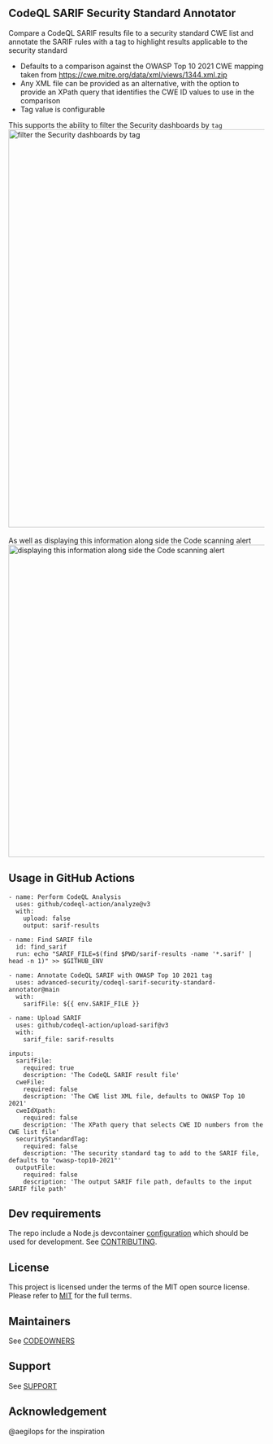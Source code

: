 ## CodeQL SARIF Security Standard Annotator

Compare a CodeQL SARIF results file to a security standard CWE list and annotate the SARIF rules with a tag to highlight results applicable to the security standard

- Defaults to a comparison against the OWASP Top 10 2021 CWE mapping taken from https://cwe.mitre.org/data/xml/views/1344.xml.zip
- Any XML file can be provided as an alternative, with the option to provide an XPath query that identifies the CWE ID values to use in the comparison
- Tag value is configurable

This supports the ability to filter the Security dashboards by `tag`
<img width="783" alt="filter the Security dashboards by tag" src="https://github.com/advanced-security/codeql-sarif-security-standard-annotator/assets/1760475/ca1b5519-2a9c-4f03-8dca-4f03bc6fbc05">
<br/><br/>
As well as displaying this information along side the Code scanning alert
<img width="614" alt="displaying this information along side the Code scanning alert" src="https://github.com/advanced-security/codeql-sarif-security-standard-annotator/assets/1760475/30b1c71a-8ee0-4c49-acbf-2161df7c7582">

## Usage in GitHub Actions

```
- name: Perform CodeQL Analysis
  uses: github/codeql-action/analyze@v3
  with:
    upload: false
    output: sarif-results

- name: Find SARIF file
  id: find_sarif
  run: echo "SARIF_FILE=$(find $PWD/sarif-results -name '*.sarif' | head -n 1)" >> $GITHUB_ENV

- name: Annotate CodeQL SARIF with OWASP Top 10 2021 tag
  uses: advanced-security/codeql-sarif-security-standard-annotator@main
  with:
    sarifFile: ${{ env.SARIF_FILE }}

- name: Upload SARIF
  uses: github/codeql-action/upload-sarif@v3
  with:
    sarif_file: sarif-results
```

```
inputs:
  sarifFile:
    required: true
    description: 'The CodeQL SARIF result file'
  cweFile:
    required: false
    description: 'The CWE list XML file, defaults to OWASP Top 10 2021'
  cweIdXpath:
    required: false
    description: 'The XPath query that selects CWE ID numbers from the CWE list file'
  securityStandardTag:
    required: false
    description: 'The security standard tag to add to the SARIF file, defaults to "owasp-top10-2021"'
  outputFile:
    required: false
    description: 'The output SARIF file path, defaults to the input SARIF file path'
```

## Dev requirements

The repo include a Node.js devcontainer [configuration](.devcontainer/devcontainer.json) which should be used for development. See [CONTRIBUTING](CONTRIBUTING.md).

## License 

This project is licensed under the terms of the MIT open source license. Please refer to [MIT](./LICENSE.txt) for the full terms.

## Maintainers 

See [CODEOWNERS](CODEOWNERS)

## Support

See [SUPPORT](SUPPORT.md)

## Acknowledgement

@aegilops for the inspiration

